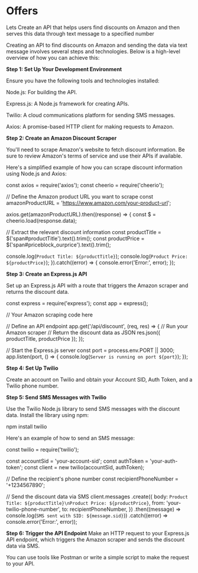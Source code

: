 # Offers
Lets Create an API that helps users find discounts on Amazon and then serves this data through text message to a specified number

Creating an API to find discounts on Amazon and sending the data via text message involves several steps and technologies. Below is a high-level overview of how you can achieve this:

**Step 1: Set Up Your Development Environment**

Ensure you have the following tools and technologies installed:

Node.js: For building the API.

Express.js: A Node.js framework for creating APIs.

Twilio: A cloud communications platform for sending SMS messages.

Axios: A promise-based HTTP client for making requests to Amazon.

**Step 2: Create an Amazon Discount Scraper**

You'll need to scrape Amazon's website to fetch discount information. Be sure to review Amazon's terms of service and use their APIs if available.

Here's a simplified example of how you can scrape discount information using Node.js and Axios:

const axios = require('axios');
const cheerio = require('cheerio');

// Define the Amazon product URL you want to scrape
const amazonProductURL = 'https://www.amazon.com/your-product-url';

axios.get(amazonProductURL).then((response) => {
  const $ = cheerio.load(response.data);

  // Extract the relevant discount information
  const productTitle = $('span#productTitle').text().trim();
  const productPrice = $('span#priceblock_ourprice').text().trim();

  console.log(`Product Title: ${productTitle}`);
  console.log(`Product Price: ${productPrice}`);
}).catch((error) => {
  console.error('Error:', error);
});


**Step 3: Create an Express.js API**

Set up an Express.js API with a route that triggers the Amazon scraper and returns the discount data.

const express = require('express');
const app = express();

// Your Amazon scraping code here

// Define an API endpoint
app.get('/api/discount', (req, res) => {
  // Run your Amazon scraper
  // Return the discount data as JSON
  res.json({ productTitle, productPrice });
});

// Start the Express.js server
const port = process.env.PORT || 3000;
app.listen(port, () => {
  console.log(`Server is running on port ${port}`);
});

**Step 4: Set Up Twilio**

Create an account on Twilio and obtain your Account SID, Auth Token, and a Twilio phone number.

**Step 5: Send SMS Messages with Twilio**

Use the Twilio Node.js library to send SMS messages with the discount data. Install the library using npm:

npm install twilio

Here's an example of how to send an SMS message:

const twilio = require('twilio');

const accountSid = 'your-account-sid';
const authToken = 'your-auth-token';
const client = new twilio(accountSid, authToken);

// Define the recipient's phone number
const recipientPhoneNumber = '+1234567890';

// Send the discount data via SMS
client.messages
  .create({
    body: `Product Title: ${productTitle}\nProduct Price: ${productPrice}`,
    from: 'your-twilio-phone-number',
    to: recipientPhoneNumber,
  })
  .then((message) => console.log(`SMS sent with SID: ${message.sid}`))
  .catch((error) => console.error('Error:', error));

**Step 6: Trigger the API Endpoint**
Make an HTTP request to your Express.js API endpoint, which triggers the Amazon scraper and sends the discount data via SMS.

You can use tools like Postman or write a simple script to make the request to your API.
